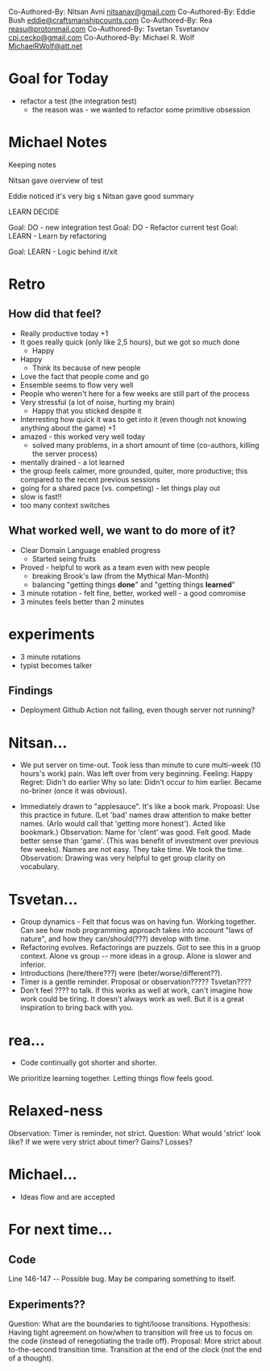 Co-Authored-By: Nitsan Avni <nitsanav@gmail.com>
Co-Authored-By: Eddie Bush <eddie@craftsmanshipcounts.com>
Co-Authored-By: Rea <reasu@protonmail.com>
Co-Authored-By: Tsvetan Tsvetanov <cpi.cecko@gmail.com>
Co-Authored-By: Michael R. Wolf <MichaelRWolf@att.net>

# Goal for Today
- refactor a test (the integration test)
    - the reason was - we wanted to refactor some primitive obsession

# Michael Notes
Keeping notes

Nitsan gave overview of test

Eddie noticed it's very big
s
Nitsan gave good summary

LEARN
DECIDE


Goal: DO - new integration test
Goal: DO - Refactor current test
Goal: LEARN - Learn by refactoring 


Goal: LEARN - Logic behind it/xit

# Retro

## How did that feel?
- Really productive today +1
- It goes really quick (only like 2,5 hours), but we got so much done
    - Happy
- Happy
    - Think its because of new people
- Love the fact that people come and go
- Ensemble seems to flow very well
- People who weren't here for a few weeks are still part of the process
- Very stressful (a lot of noise, hurting my brain)
    - Happy that you sticked despite it
- Interresting how quick it was to get into it (even though not knowing anything about the game) +1
- amazed - this worked very well today
    - solved many problems, in a short amount of time (co-authors, killing the server process)
- mentally drained - a lot learned
- the group feels calmer, more grounded, quiter, more productive; this compared to the recent previous sessions
- going for a shared pace (vs. competing) - let things play out
- slow is fast!!
- too many context switches

## What worked well, we want to do more of it?
- Clear Domain Language enabled progress
    - Started seing fruits
- Proved - helpful to work as a team even with new people
    - breaking Brook's law (from the Mythical Man-Month)
    - balancing "getting things **done**" and "getting things **learned**"
- 3 minute rotation - felt fine, better, worked well - a good comromise
- 3 minutes feels better than 2 minutes

# experiments
- 3 minute rotations
- typist becomes talker

## Findings
- Deployment Github Action not failing, even though server not running?




# Nitsan...
* We put server on time-out.  Took less than minute to cure multi-week (10 hours's work) pain.  Was left over from very beginning.
    Feeling: Happy
    Regret: Didn't do earlier
    Why so late:  Didn't occur to him earlier.  Became no-briner (once it was obvious).

* Immediately drawn to "applesauce".  It's like a book mark.
    Propoasl: Use this practice in future.  (Let 'bad' names draw attention to make better names.  (Arlo would call that 'getting more honest').  Acted like bookmark.)
    Observation: Name for 'clent' was good.  Felt good.  Made better sense than 'game'.  (This was benefit of investment over previous few weeks).  Names are not easy.  They take time.  We took the time.
    Observation: Drawing was very helpful to get group clarity on vocabulary.

# Tsvetan...
* Group dynamics - Felt that focus was on having fun.  Working together.  Can see how mob programming approach takes into account "laws of nature", and how they can/should(???) develop with time.
* Refactoring evolves.  Refactorings are puzzels.  Got to see this in a gruop context.  Alone vs group -- more ideas in a group.  Alone is slower and inferior.
* Introductions (here/there???) were (beter/worse/different??).
* Timer is a gentle reminder.  Proposal or observation?????  Tsvetan????
* Don't feel ???? to talk.  If this works as well at work, can't imagine how work could be tiring.  It doesn't always work as well.   But it is a great inspiration to bring back with you.

# rea...
* Code continually got shorter and shorter.

We prioritize learning together.  Letting things flow feels good.

# Relaxed-ness
Observation: Timer is reminder, not strict.
Question:  What would 'strict' look like?  If we were very strict about timer?  Gains?  Losses?

# Michael...
* Ideas flow and are accepted

# For next time...
## Code
Line 146-147 -- Possible bug.  May be comparing something to itself.

## Experiments??
Question:  What are the boundaries to tight/loose transitions.
Hypothesis:  Having tight agreement on how/when to transition will free us to focus on the code (instead of renegotiating the trade off).
Proposal:  More strict about to-the-second transition time.  Transition at the end of the clock (not the end of a thought).  













